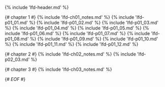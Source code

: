 {% include 'lfd-header.md' %}

{# chapter 1 #}
{% include 'lfd-ch01_notes.md' %}
{% include 'lfd-p01_01.md' %}
{% include 'lfd-p01_02.md' %}
{% include 'lfd-p01_03.md' %}
{% include 'lfd-p01_04.md' %}
{% include 'lfd-p01_05.md' %}
{% include 'lfd-p01_06.md' %}
{% include 'lfd-p01_07.md' %}
{% include 'lfd-p01_08.md' %}
{% include 'lfd-p01_09.md' %}
{% include 'lfd-p01_10.md' %}
{% include 'lfd-p01_11.md' %}
{% include 'lfd-p01_12.md' %}

{# chapter 2 #}
{% include 'lfd-ch02_notes.md' %}
{% include 'lfd-p02_03.md' %}

{# chapter 3 #}
{% include 'lfd-ch03_notes.md' %}

{# *EOF* #}
